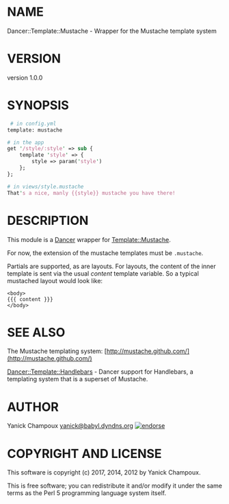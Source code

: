 # NAME

Dancer::Template::Mustache - Wrapper for the Mustache template system

# VERSION

version 1.0.0

# SYNOPSIS

```perl
 # in config.yml
template: mustache

# in the app
get '/style/:style' => sub {
    template 'style' => {
        style => param('style')
    };
};

# in views/style.mustache
That's a nice, manly {{style}} mustache you have there!
```

# DESCRIPTION

This module is a [Dancer](https://metacpan.org/pod/Dancer) wrapper for [Template::Mustache](https://metacpan.org/pod/Template::Mustache). 

For now, the extension of the mustache templates must be `.mustache`.

Partials are supported, as are layouts. For layouts, the content of the inner
template is sent via the usual _content_ template variable. So a typical 
mustached layout would look like:

```
<body>
{{{ content }}}
</body>
```

# SEE ALSO

The Mustache templating system: [http://mustache.github.com/](http://mustache.github.com/)

[Dancer::Template::Handlebars](https://metacpan.org/pod/Dancer::Template::Handlebars) - Dancer support for Handlebars, a templating system
that is a superset of Mustache.

# AUTHOR

Yanick Champoux <yanick@babyl.dyndns.org> [![endorse](http://api.coderwall.com/yanick/endorsecount.png)](http://coderwall.com/yanick)

# COPYRIGHT AND LICENSE

This software is copyright (c) 2017, 2014, 2012 by Yanick Champoux.

This is free software; you can redistribute it and/or modify it under
the same terms as the Perl 5 programming language system itself.
